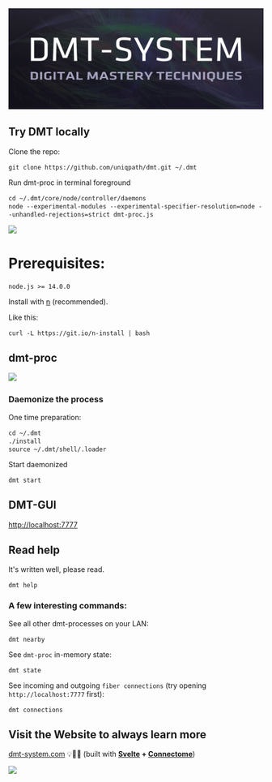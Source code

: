 <img src="help/img/dmt_banner.jpg">

## Try DMT locally

Clone the repo:
```
git clone https://github.com/uniqpath/dmt.git ~/.dmt
```

Run dmt-proc in terminal foreground
```
cd ~/.dmt/core/node/controller/daemons
node --experimental-modules --experimental-specifier-resolution=node --unhandled-rejections=strict dmt-proc.js
```

<img src="https://github.com/uniqpath/info/blob/master/assets/img/dmt-run.png?raw=true">

# Prerequisites:

`node.js >= 14.0.0`

Install with [n](https://github.com/tj/n) (recommended).

Like this:

```
curl -L https://git.io/n-install | bash
```

## dmt-proc

<img src="https://github.com/uniqpath/info/blob/master/assets/img/dmt-proc.jpg?raw=true">

### Daemonize the process

One time preparation:
```
cd ~/.dmt
./install
source ~/.dmt/shell/.loader
```

Start daemonized
```
dmt start
```

## DMT-GUI

[http://localhost:7777](http://localhost:7777)

## Read help

It's written well, please read.

```
dmt help
```

### A few interesting commands:

See all other dmt-processes on your LAN:
```
dmt nearby
```


See `dmt-proc` in-memory state:
```
dmt state
```

See incoming and outgoing `fiber connections` (try opening `http://localhost:7777` first):
```
dmt connections
```

## Visit the Website to always learn more

[dmt-system.com](https://dmt-system.com) 💡🚀🎸 (built with **[Svelte](https://svelte.dev) + [Connectome](https://github.com/uniqpath/connectome)**)

<img src="https://github.com/uniqpath/info/blob/master/assets/img/dmt_research_space.jpg?raw=true">
